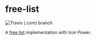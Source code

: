 # free-list

![Travis (.com) branch](https://img.shields.io/travis/com/eviltak/free-list/master.svg?style=flat-square)

A [free list](https://en.wikipedia.org/wiki/Free_list) implementation with Iron Power.

